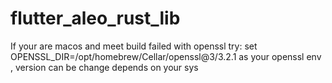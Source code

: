 # flutter_aleo_rust_lib

If your are macos and meet build failed with openssl try:
set
OPENSSL_DIR=/opt/homebrew/Cellar/openssl@3/3.2.1
as your openssl env , version can be change depends on your sys